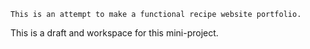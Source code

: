 	This is an attempt to make a functional recipe website portfolio.
This is a draft and workspace for this mini-project. 
